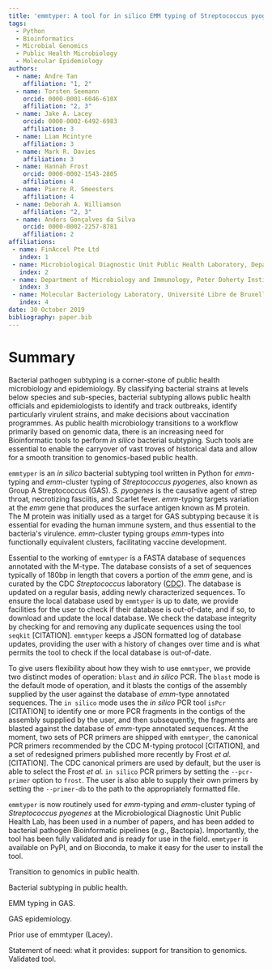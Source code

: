 ```yaml
---
title: 'emmtyper: A tool for in silico EMM typing of Streptococcus pyogenes'
tags:
  - Python
  - Bioinformatics
  - Microbial Genomics
  - Public Health Microbiology
  - Molecular Epidemiology
authors:
  - name: Andre Tan
    affiliation: "1, 2"
  - name: Torsten Seemann
    orcid: 0000-0001-6046-610X
    affiliation: "2, 3"
  - name: Jake A. Lacey
    orcid: 0000-0002-6492-6983
    affiliation: 3
  - name: Liam Mcintyre
    affiliation: 3
  - name: Mark R. Davies
    affiliation: 3
  - name: Hannah Frost
    orcid: 0000-0002-1543-2805
    affiliation: 4
  - name: Pierre R. Smeesters
    affiliation: 4
  - name: Deborah A. Williamson
    affiliation: "2, 3"
  - name: Anders Gonçalves da Silva
    orcid: 0000-0002-2257-8781
    affiliation: 2
affiliations:
 - name: FinAccel Pte Ltd
   index: 1
 - name: Microbiological Diagnostic Unit Public Health Laboratory, Department of Microbiology and Immunology, Peter Doherty Institute for Immunity and Infection, The University of Melbourne
   index: 2
 - name: Department of Microbiology and Immunology, Peter Doherty Institute for Immunity and Infection, The University of Melbourne
   index: 3
 - name: Molecular Bacteriology Laboratory, Université Libre de Bruxelles
   index: 4
date: 30 October 2019
bibliography: paper.bib
---
```


# Summary

Bacterial pathogen subtyping is a corner-stone of public health microbiology and epidemiology. By classifying bacterial strains at levels below species and sub-species, bacterial subtyping allows public health officials and epidemiologists to identify and track outbreaks, identify particularly virulent strains, and make decisions about vaccination programmes. As public health microbiology transitions to a workflow primarily based on genomic data, there is an increasing need for Bioinformatic tools to perform *in silico* bacterial subtyping. Such tools are essential to enable the carryover of vast troves of historical data and allow for a smooth transition to genomics-based public health.

`emmtyper` is an *in silico* bacterial subtyping tool written in Python for *emm*-typing and *emm*-cluster typing of *Streptococcus pyogenes*, also known as Group A Streptococcus (GAS). *S. pyogenes* is the causative agent of strep throat, necrotizing fasciitis, and Scarlet fever. *emm*-typing targets variation at the *emm* gene that produces the surface antigen known as M protein. The M protein was initially used as a target for GAS subtyping because it is essential for evading the human immune system, and thus essential to the bacteria's virulence. *emm*-cluster typing groups *emm*-types into functionally equivalent clusters, facilitating vaccine development.

Essential to the working of `emmtyper` is a FASTA database of sequences annotated with the M-type. The database consists of a set of sequences typically of 180bp in length that covers a portion of the *emm* gene, and is curated by the CDC *Streptococcus* laboratory ([CDC](https://www2.cdc.gov/vaccines/biotech/strepblast.asp)). The database is updated on a regular basis, adding newly characterized sequences. To ensure the local database used by `emmtyper` is up to date, we provide facilities for the user to check if their database is out-of-date, and if so, to download and update the local database. We check the database integrity by checking for and removing any duplicate sequences using the tool `seqkit` [CITATION]. `emmtyper` keeps a JSON formatted log of database updates, providing the user with a history of changes over time and is what permits the tool to check if the local database is out-of-date.

To give users flexibility about how they wish to use `emmtyper`, we provide two distinct modes of operation: `blast` and *in silico* PCR. The `blast` mode is the default mode of operation, and it blasts the contigs of the assembly supplied by the user against the database of *emm*-type annotated sequences. The `in silico` mode uses the *in silico* PCR tool `isPcr` [CITATION] to identify one or more PCR fragments in the contigs of the assembly suppplied by the user, and then subsequently, the fragments are blasted against the database of *emm*-type annotated sequences. At the moment, two sets of PCR primers are shipped with `emmtyper`, the canonical PCR primers recommended by the CDC M-typing protocol [CITATION], and a set of redesigned primers published more recently by Frost *et al.* [CITATION]. The CDC canonical primers are used by default, but the user is able to select the Frost *et al.* `in silico` PCR primers by setting the `--pcr-primer` option to `frost`. The user is also able to supply their own primers by setting the `--primer-db` to the path to the appropriately formatted file.

`emmtyper` is now routinely used for *emm*-typing and *emm*-cluster typing of *Streptococcus pyogenes* at the Microbiological Diagnostic Unit Public Health Lab, has been used in a number of papers, and has been added to bacterial pathogen Bioinformatic pipelines (e.g., Bactopia). Importantly, the tool has been fully validated and is ready for use in the field. `emmtyper` is available on PyPI, and on Bioconda, to make it easy for the user to install the tool. 

Transition to genomics in public health.

Bacterial subtyping in public health.

EMM typing in GAS.

GAS epidemiology.

Prior use of emmtyper (Lacey).

Statement of need: what it provides: support for transition to genomics. Validated tool.
